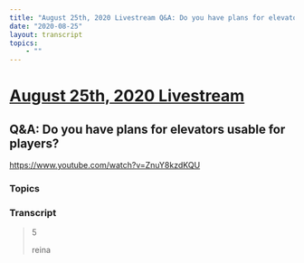 ```yaml
---
title: "August 25th, 2020 Livestream Q&A: Do you have plans for elevators usable for players?"
date: "2020-08-25"
layout: transcript
topics:
    - ""
---
```

# [August 25th, 2020 Livestream](../2020-08-25.md)
## Q&A: Do you have plans for elevators usable for players?
https://www.youtube.com/watch?v=ZnuY8kzdKQU

### Topics


### Transcript

> 5
>
> reina
